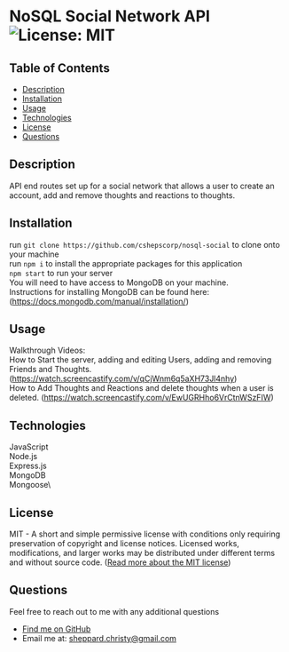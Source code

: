 # NoSQL Social Network API ![License: MIT](https://img.shields.io/badge/License-MIT-yellow.svg)

  ## Table of Contents
  * [ Description ](#about)
  * [ Installation ](#installation)
  * [ Usage ](#usage)
  * [ Technologies ](#tech)
  * [ License ](#license)
  * [ Questions ](#questions)

  <a name="about"></a>
  ## Description
  API end routes set up for a social network that allows a user to create an account, add and remove thoughts and reactions to thoughts.

  <a name="installation"></a>
  ## Installation
  run `git clone https://github.com/cshepscorp/nosql-social` to clone onto your machine\
  run `npm i` to install the appropriate packages for this application\
  `npm start` to run your server\
  You will need to have access to MongoDB on your machine.\
  Instructions for installing MongoDB can be found here: (https://docs.mongodb.com/manual/installation/)

  <a name="usage"></a>
  ## Usage
  Walkthrough Videos:\
  How to Start the server, adding and editing Users, adding and removing Friends and Thoughts. (https://watch.screencastify.com/v/qCjWnm6q5aXH73Jl4nhy) \
  How to Add Thoughts and Reactions and delete thoughts when a user is deleted. (https://watch.screencastify.com/v/EwUGRHho6VrCtnWSzFIW)

  <a name="tech"></a>
  ## Technologies
  JavaScript\
  Node.js\
  Express.js\
  MongoDB\
  Mongoose\

  <a name="license"></a>
  ## License
  MIT - A short and simple permissive license with conditions only requiring preservation of copyright and license notices. Licensed works, modifications, and larger works may be distributed under different terms and without source code. ([Read more about the MIT license](https://choosealicense.com/licenses/mit/))

  <a name="questions"></a>
  ## Questions
  Feel free to reach out to me with any additional questions
  * [Find me on GitHub](https://github.com/cshepscorp/)
  * Email me at: sheppard.christy@gmail.com
